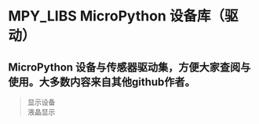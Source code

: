 # MPY_LIBS MicroPython 设备库（驱动）
MicroPython 设备与传感器驱动集，方便大家查阅与使用。大多数内容来自其他github作者。
----

>显示设备<BR>
    液晶显示

